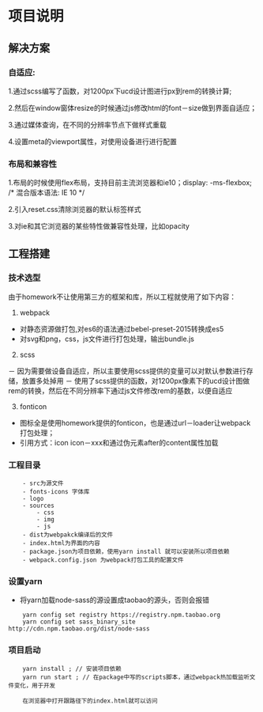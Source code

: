 # 项目说明

## 解决方案

### 自适应:

1.通过scss编写了函数，对1200px下ucd设计图进行px到rem的转换计算;

2.然后在window窗体resize的时候通过js修改html的font－size做到界面自适应；

3.通过媒体查询，在不同的分辨率节点下做样式重载

4.设置meta的viewport属性，对使用设备进行进行配置

### 布局和兼容性

1.布局的时候使用flex布局，支持目前主流浏览器和ie10；display: -ms-flexbox;  /* 混合版本语法: IE 10 */

2.引入reset.css清除浏览器的默认标签样式

3.对ie和其它浏览器的某些特性做兼容性处理，比如opacity

## 工程搭建

### 技术选型
   由于homework不让使用第三方的框架和库，所以工程就使用了如下内容：
   
   1. webpack
   
   - 对静态资源做打包,对es6的语法通过bebel-preset-2015转换成es5
   - 对svg和png，css，js文件进行打包处理，输出bundle.js 
   
   2. scss 
   
   － 因为需要做设备自适应，所以主要使用scss提供的变量可以对默认参数进行存储，放置多处掉用
   － 使用了scss提供的函数，对1200px像素下的ucd设计图做rem的转换，然后在不同分辨率下通过js文件修改rem的基数，以便自适应

   3. fonticon

   - 图标全是使用homework提供的fonticon，也是通过url－loader让webpack打包处理；
   - 引用方式：icon icon－xxx和通过伪元素after的content属性加载

### 工程目录    

```
    - src为源文件
    - fonts-icons 字体库
    - logo
    - sources
        - css
        - img
        - js
    - dist为webpakck编译后的文件
    - index.html为界面的内容
    - package.json为项目依赖，使用yarn install 就可以安装所以项目依赖
    - webpack.config.json 为webpack打包工具的配置文件

```

### 设置yarn

- 将yarn加载node-sass的源设置成taobao的源头，否则会报错

```
    yarn config set registry https://registry.npm.taobao.org
    yarn config set sass_binary_site http://cdn.npm.taobao.org/dist/node-sass
```

### 项目启动

```
    yarn install ; // 安装项目依赖
    yarn run start ; // 在package中写的scripts脚本，通过webpack热加载监听文件变化，用于开发

    在浏览器中打开跟路径下的index.html就可以访问
```

